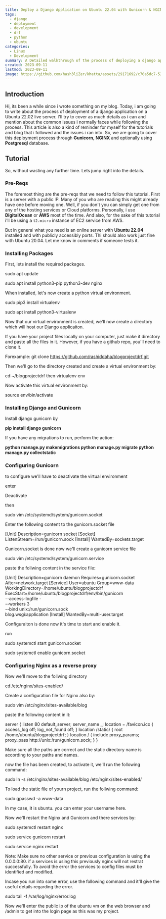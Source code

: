 ```yaml
---
title: Deploy a Django Application on Ubuntu 22.04 with Gunicorn & NGINX
tags:
  - django
  - deployment
  - development
  - drf
  - python
  - ubuntu
categories:
  - Linux
  - Development
summary: A Detailed walkthrough of the process of deploying a django application on a ubuntu server from scratch. This guide covers the deployment stages with Gunicorn, NGINX and Postgresql.   
created: 2023-09-11
lastmod: 2023-09-11
image: https://github.com/hash3liZer/khatta/assets/29171692/c70a5dc7-5294-45b7-8a9f-8a04ac9214b3
---
```


## Introduction

Hi, its been a while since i wrote something on my blog. Today, i am going to write about the process of deployment of a django application on a Ubuntu 22.02 live server. I'll try to cover as much details as i can and mention about the common issues i normally faces while following the process. This article is also a kind of reminder for myself for the tutorials and blog that i followed and the issues i ran into. So, we are going to cover this deployment process through **Gunicorn**, **NGINX** and optionally using **Postgresql** database. 

## Tutorial

So, without wasting any further time. Lets jump right into the details. 

### Pre-Reqs

The foremost thing are the pre-reqs that we need to follow this tutorial. First is a server with a public IP. Many of you who are reading this might already have one before moving one. Well, if you don't you can simply get one from any of the hosting services or Cloud platforms. Personally, i use **DigitalOcean** or **AWS** most of the time. And also, for the sake of this tutorial i'll be using a `t2.micro` instance of EC2 service from AWS. 

But in general what you need is an online server with **Ubuntu 22.04** installed and with publicly accessibly ports. Thi should also work just fine with Ubuntu 20.04. Let me know in comments if someone tests it. 

### Installing Packages

First, lets install the required packages. 

sudo apt update

sudo apt install python3-pip python3-dev nginx

When installed, let's now create a python virtual environment.

sudo pip3 install virtualenv

sudo apt install python3-virtualenv

Now that our virtual environment is created, we'll now create a directory which will host our Django applicaiton.

If you have your project files locally on your computer, just make it directory and paste all the files in it. However, if you have a github repo, you'll need to clone it.

Forexample:
git clone https://github.com/rashiddaha/blogprojectdrf.git

Then we'll go to the directory created and create a virtual environment by:

cd ~/blogprojectdrf
then
virtualenv env

Now activate this virtual environment by:

source env/bin/activate



### Installing Django and Gunicorn



Install django gunicorn by

**pip install django gunicorn**

If you have any migrations to run, perform the action:

**python manage.py makemigrations
python manage.py migrate
python manage.py collectstatic**

### Configuring Gunicorn

to configure we'll have to deactivate the virtual environment

enter 

Deactivate

then 

sudo vim /etc/systemd/system/gunicorn.socket

Enter the following content to the gunicorn.socket file

[Unit]
Description=gunicorn socket
[Socket]
ListenStream=/run/gunicorn.sock
[Install]
WantedBy=sockets.target


Gunicorn.socket is done now we'll create a gunicorn service file

sudo vim /etc/systemd/system/gunicorn.service

paste the follwing content in the service file:

[Unit]
Description=gunicorn daemon
Requires=gunicorn.socket
After=network.target
[Service]
User=ubuntu
Group=www-data
WorkingDirectory=/home/ubuntu/blogprojectdrf
ExecStart=/home/ubuntu/blogprojectdrf/env/bin/gunicorn \
          --access-logfile - \
          --workers 3 \
          --bind unix:/run/gunicorn.sock \
          blog.wsgi:application
[Install]
WantedBy=multi-user.target


Configuraiton is done now it's time to start and enable it.

run

sudo systemctl start gunicorn.socket

sudo systemctl enable gunicorn.socket

### Configuring Nginx as a reverse proxy


Now we'll move to the follwing directory

cd /etc/nginx/sites-enabled/


Create a configuration file for Nginx also by:

sudo vim /etc/nginx/sites-available/blog

paste the following content in it:

server {
    listen 80 default_server;
    server_name _;
    location = /favicon.ico { access_log off; log_not_found off; }
    location /static/ {
        root /home/ubuntu/blogprojectdrf;
    }
    location / {
        include proxy_params;
        proxy_pass http://unix:/run/gunicorn.sock;
    }
}


Make sure all the paths are correct and the static directory name is according to your paths and names.

now the file has been created, to activate it, we'll run the following command:

sudo ln -s /etc/nginx/sites-available/blog /etc/nginx/sites-enabled/

To load the static file of yourn project, run the follwing command:

sudo gpasswd -a www-data <username>

In my case, it is ubuntu. you can enter your username here.

Now we'll restart the Nginx and Gunicorn and there services by:

sudo systemctl restart nginx

sudo service gunicorn restart

sudo service nginx restart


Note: Make sure no other service or previous configuration is using the 0.0.0.0:80. if a services is using this previously nginx will not restrat successfully. To avoid the error the services to config files must be identified and modified.



Incase you run into some error, use the following command and it'll give the useful details regarding the error.

 sudo tail -f /var/log/nginx/error.log

Now we'll enter the public ip of the ubuntu vm on the web browser and /admin to get into the login page as this was my project.

 

 







